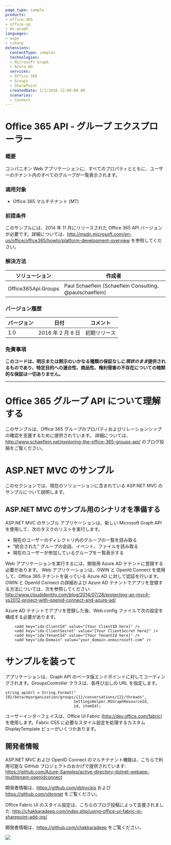 ```yaml
---
page_type: sample
products:
- office-365
- office-sp
- ms-graph
languages:
- aspx
- csharp
extensions:
  contentType: samples
  technologies:
  - Microsoft Graph
  - Azure AD
  services:
  - Office 365
  - Groups
  - SharePoint
  createdDate: 1/1/2016 12:00:00 AM
  scenarios:
  - Connect
---
```

# Office 365 API - グループ エクスプローラー #

### 概要 ###
コンパニオン Web アプリケーションに、すべてのプロパティとともに、ユーザーのテナント内のすべてのグループが一覧表示されます。

### 適用対象 ###
-  Office 365 マルチテナント (MT)

### 前提条件 ###
このサンプルには、2014 年 11 月にリリースされた Office 365 API バージョンが必要です。詳細については、http://msdn.microsoft.com/en-us/office/office365/howto/platform-development-overview を参照してください。

### 解決方法 ###
ソリューション | 作成者
---------|----------
Office365Api.Groups | Paul Schaeflein (Schaeflein Consulting、@paulschaeflein)

### バージョン履歴 ###
バージョン | 日付 | コメント
---------| -----| --------
1.0 | 2016 年 2 月 8 日 | 初期リリース

### 免責事項 ###
**このコードは、明示または黙示のいかなる種類の保証なしに*現状のまま*提供されるものであり、特定目的への適合性、商品性、権利侵害の不存在についての暗黙的な保証は一切ありません。**


----------

# Office 365 グループ API について理解する #
このサンプルは、Office 365 グループのプロパティおよびリレーションシップの確認を支援するために提供されています。
詳細については、http://www.schaeflein.net/exploring-the-office-365-groups-api/ のブログ投稿をご覧ください。



# ASP.NET MVC のサンプル #
このセクションでは、現在のソリューションに含まれている ASP.NET MVC のサンプルについて説明します。

## ASP.NET MVC のサンプル用のシナリオを準備する ##
ASP.NET MVC のサンプル アプリケーションは、新しい Microsoft Graph API を使用して、次のタスクのリストを実行します。

-  現在のユーザーのディレクトリ内のグループの一覧を読み取る
-  "統合された" グループの会話、イベント、ファイルを読み取る
-  現在のユーザーが参加しているグループを一覧表示する

Web アプリケーションを実行するには、開発用 Azure AD テナントに登録する必要があります。
Web アプリケーションは、OWIN と OpenId Connect を使用して、Office 365 テナントを装っている Azure AD に対して認証を行います。
OWIN と OpenId Connect の詳細および Azure AD テナントでアプリを登録する方法については、次を参照してください: http://www.cloudidentity.com/blog/2014/07/28/protecting-an-mvc4-vs2012-project-with-openid-connect-and-azure-ad/ 

Azure AD テナントでアプリを登録した後、Web.config ファイルで次の設定を構成する必要があります。

		<add key="ida:ClientId" value="[Your ClientID here]" />
		<add key="ida:ClientSecret" value="[Your ClientSecret here]" />
		<add key="ida:TenantId" value="[Your TenantId here]" />
		<add key="ida:Domain" value="your_domain.onmicrosoft.com" />

# サンプルを装って #
アプリケーションは、Graph API のベータ版エンドポイントに対してコーディングされます。GroupsController クラスは、各呼び出しの URL を指定します。

```
string apiUrl = String.Format("{0}/beta/myorganization/groups/{1}/conversations/{2}/threads", 
                              SettingsHelper.MSGraphResourceId, 
                              id, itemId);
```

ユーザーインターフェイスは、Office UI Fabric (http://dev.office.com/fabric) を使用します。Fabric CSS に必要なスタイル設定を処理するカスタム DisplayTemplate ビューがいくつかあります。

## 開発者情報 ##
ASP.NET MVC および OpenID Connect のマルチテナント機能は、こちらで利用可能な GitHub プロジェクトのおかげで提供されています:
https://github.com/Azure-Samples/active-directory-dotnet-webapp-multitenant-openidconnect

開発者情報は、https://github.com/dstrockis および https://github.com/vibronet をご覧ください。

Office Fabric UI のスタイル設定は、こちらのブログ投稿によって支援されました: http://chakkaradeep.com/index.php/using-office-ui-fabric-in-sharepoint-add-ins/

開発者情報は、https://github.com/chakkaradeep をご覧ください。

<img src="https://telemetry.sharepointpnp.com/pnp/samples/MicrosoftGraph.Office365.GroupsExplorer" />